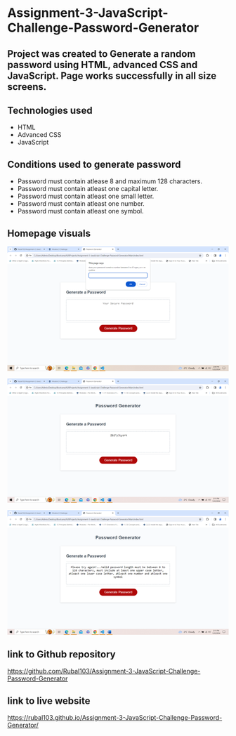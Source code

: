 # Assignment-3-JavaScript-Challenge-Password-Generator

## Project was created to Generate a random password using HTML, advanced CSS and JavaScript. Page works successfully in all size screens. 

## Technologies used
* HTML
* Advanced CSS
* JavaScript

## Conditions used to generate password
* Password must contain atlease 8 and maximum 128 characters.
* Password must contain atleast one capital letter.
* Password must contain atleast one small letter.
* Password must contain atleast one number.
* Password must contain atleast one symbol.


## Homepage visuals

![image showing prompts are working properly](<Assets/Images/prompt image.png>)

![image showing successful password generated after all prompts are answered and conditions are met](<Assets/Images/successful password generation.png>)

![image showing message generated when conditions to generate password are not met](<Assets/Images/message when no conditions are met.png>)

## link to Github repository 
https://github.com/Rubal103/Assignment-3-JavaScript-Challenge-Password-Generator

## link to live website
https://rubal103.github.io/Assignment-3-JavaScript-Challenge-Password-Generator/
